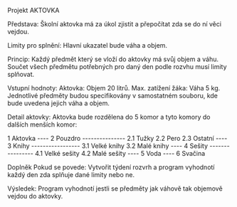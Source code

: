 Projekt AKTOVKA

Představa:
Školní aktovka má za úkol zjistit a přepočítat zda se do ní věci vejdou.

Limity pro splnění:
Hlavní ukazatel bude váha a objem. 

Princip:
Každý předmět který se vloží do aktovky má svůj objem a váhu.
Součet všech předmětu potřebných pro daný den podle rozvhu musí limity splňovat.

Vstupní hodnoty:
Aktovka: Objem 20 litrů.
Max. zatížení žáka: Váha 5 kg.
Jednotlivé předměty budou specifikovány v samostatném souboru, kde bude uvedena jejich váha a objem.

Detail aktovky:
Aktovka bude rozdělena do 5 komor a tyto komory do dalších menších komor:

1 Aktovka ---- 2 Pouzdro --------------- 2.1 Tužky
                                         2.2 Pero
                                         2.3 Ostatní 
          ---- 3 Knihy ----------------- 3.1 Velké knihy
                                         3.2 Malé knihy
          ---- 4 Sešity ---------------- 4.1 Velké sešity
                                         4.2 Malé sešity
          ---- 5 Voda
          ---- 6 Svačina

Doplněk Pokud se povede:
Vytvořit týdení rozvrh a program vyhodnotí každý den zda splňuje dané limity nebo ne.

Výsledek:
Program vyhodnotí jestli se předměty jak váhově tak objemově vejdou do aktovky.

